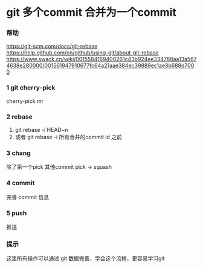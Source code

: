 # git 多个commit 合并为一个commit 

### 帮助
https://git-scm.com/docs/git-rebase
https://help.github.com/cn/github/using-git/about-git-rebase
https://www.swack.cn/wiki/0015584169400261c43b924ee334788aa13a5674638e280000/001561947910677fc64a21aae384ec39889ec1ae3b688d7000

### 1 git cherry-pick 
cherry-pick mr 

### 2 rebase 
1. git rebase -i HEAD~n
2. 或者 git rebase -i 所有合并的commit id  之前

### 3 chang 
除了第一个pick
其他commit pick -> squash 

### 4 commit
完善 commit 信息

### 5 push 
推送

### 提示
这里所有操作可以通过 git 数据完善，学会这个流程，更容易学习git  
